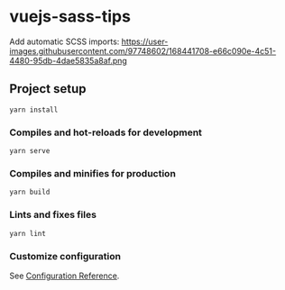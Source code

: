 # vuejs-sass-tips
Add automatic SCSS imports: https://user-images.githubusercontent.com/97748602/168441708-e66c090e-4c51-4480-95db-4dae5835a8af.png
## Project setup
```
yarn install
```

### Compiles and hot-reloads for development
```
yarn serve
```

### Compiles and minifies for production
```
yarn build
```

### Lints and fixes files
```
yarn lint
```

### Customize configuration
See [Configuration Reference](https://cli.vuejs.org/config/).
